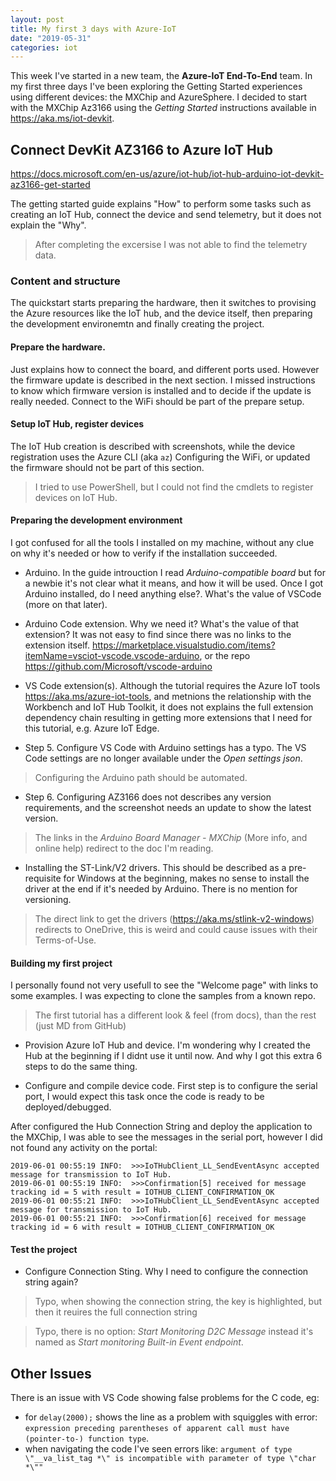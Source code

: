 ```yaml
---
layout: post
title: My first 3 days with Azure-IoT
date: "2019-05-31"
categories: iot
---
```


This week I've started in a new team, the **Azure-IoT End-To-End** team. In my first three days I've been exploring the Getting Started experiences using different devices: the MXChip and AzureSphere. I decided to start with the MXChip Az3166 using the *Getting Started* instructions available in https://aka.ms/iot-devkit.

## Connect DevKit AZ3166 to Azure IoT Hub

https://docs.microsoft.com/en-us/azure/iot-hub/iot-hub-arduino-iot-devkit-az3166-get-started

The getting started guide explains "How" to perform some tasks such as creating an IoT Hub, connect the device and send telemetry, but it does not explain the "Why". 

> After completing the excersise I was not able to find the telemetry data.

### Content and structure

The quickstart starts preparing the hardware, then it switches to provising the Azure resources like the IoT hub, and the device itself, then preparing the development environemtn and finally creating the project.



#### Prepare the hardware. 
Just explains how to connect the board, and different ports used. However the firmware update is described in the next section. I missed instructions to know which firmware version is installed and to decide if the update is really needed. Connect to the WiFi should be part of the prepare setup. 


#### Setup IoT Hub, register devices

The IoT Hub creation is described with screenshots, while the device registration uses the Azure CLI (aka `az`)
Configuring the WiFi, or updated the firmware should not be part of this section.

> I tried to use PowerShell, but I could not find the cmdlets to register devices on IoT Hub.

#### Preparing the development environment

I got confused for all the tools I installed on my machine, without any clue on why it's needed or how to verify if the installation succeeded.

- Arduino. In the guide introuction I read *Arduino-compatible board* but for a newbie it's not clear what it means, and how it will be used. Once I got Arduino installed, do I need anything else?. What's the value of VSCode (more on that later).

- Arduino Code extension. Why we need it? What's the value of that extension? It was not easy to find since there was no links to the extension itself. https://marketplace.visualstudio.com/items?itemName=vsciot-vscode.vscode-arduino, or the repo https://github.com/Microsoft/vscode-arduino 

- VS Code extension(s). Although the tutorial requires the Azure IoT tools https://aka.ms/azure-iot-tools, and metnions the relationship with the Workbench and IoT Hub Toolkit, it does not explains the full extension dependency chain resulting in getting more extensions that I need for this tutorial, e.g. Azure IoT Edge.

- Step 5. Configure VS Code with Arduino settings has a typo. The VS Code settings are no longer available under the *Open settings json*. 

> Configuring the Arduino path should be automated.

- Step 6. Configuring AZ3166 does not describes any version requirements, and the screenshot needs an update to show the latest version.

> The links in the *Arduino Board Manager - MXChip* (More info, and online help) redirect to the doc I'm reading.

- Installing the ST-Link/V2 drivers. This should be described as a pre-requisite for Windows at the beginning, makes no sense to install the driver at the end if it's needed by Arduino. There is no mention for versioning.

> The direct link to get the drivers (https://aka.ms/stlink-v2-windows) redirects to OneDrive, this is weird and could cause issues with their Terms-of-Use. 

#### Building my first project

I personally found not very usefull to see the "Welcome page" with links to some examples. I was expecting to clone the samples from a known repo. 

> The first tutorial has a different look & feel (from docs), than the rest (just MD from GitHub)

- Provision Azure IoT Hub and device. I'm wondering why I created the Hub at the beginning if I didnt use it until now. And why I got this extra 6 steps to do the same thing.

- Configure and compile device code. First step is to configure the serial port, I would expect this task once the code is ready to be deployed/debugged. 

After configured the Hub Connection String and deploy the application to the MXChip, I was able to see the messages in the serial port, however I did not found any activity on the portal:

```
2019-06-01 00:55:19 INFO:  >>>IoTHubClient_LL_SendEventAsync accepted message for transmission to IoT Hub.
2019-06-01 00:55:19 INFO:  >>>Confirmation[5] received for message tracking id = 5 with result = IOTHUB_CLIENT_CONFIRMATION_OK
2019-06-01 00:55:21 INFO:  >>>IoTHubClient_LL_SendEventAsync accepted message for transmission to IoT Hub.
2019-06-01 00:55:21 INFO:  >>>Confirmation[6] received for message tracking id = 6 with result = IOTHUB_CLIENT_CONFIRMATION_OK
```

#### Test the project

- Configure Connection Sting. Why I need to configure the connection string again? 

> Typo, when showing the connection string, the key is highlighted, but then it reuires the full connection string

> Typo, there is no option: *Start Monitoring D2C Message* instead it's named as *Start monitoring Built-in Event endpoint*.

## Other Issues

There is an issue with VS Code showing false problems for the C code, eg:
- for `delay(2000);` shows the line as a problem with squiggles with error: `expression preceding parentheses of apparent call must have (pointer-to-) function type`.
- when navigating the code I've seen errors like: `argument of type \"__va_list_tag *\" is incompatible with parameter of type \"char *\""`
























